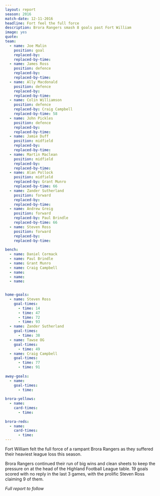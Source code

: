 ```yaml
---
layout: report
season: 2016
match-date: 12-11-2016
headline: Fort feel the full force
description: Brora Rangers smash 8 goals past Fort William
image: yes
quote:
team:
  - name: Joe Malin
    position: goal
    replaced-by: 
    replaced-by-time: 
  - name: James Ross
    position: defence
    replaced-by:
    replaced-by-time:
  - name: Ally Macdonald
    position: defence
    replaced-by: 
    replaced-by-time: 
  - name: Colin Williamson
    position: defence
    replaced-by: Craig Campbell
    replaced-by-time: 58
  - name: John Pickles
    position: defence
    replaced-by: 
    replaced-by-time:
  - name: Jamie Duff
    position: midfield
    replaced-by: 
    replaced-by-time: 
  - name: Martin Maclean
    position: midfield
    replaced-by: 
    replaced-by-time: 
  - name: Alan Pollock
    position: midfield
    replaced-by: Grant Munro
    replaced-by-time: 66
  - name: Zander Sutherland
    position: forward
    replaced-by: 
    replaced-by-time: 
  - name: Andrew Greig
    position: forward
    replaced-by: Paul Brindle
    replaced-by-time: 66
  - name: Steven Ross
    position: forward
    replaced-by: 
    replaced-by-time: 
    
bench:
  - name: Daniel Cormack
  - name: Paul Brindle
  - name: Grant Munro
  - name: Craig Campbell
  - name: 
  - name: 
  - name: 
  

home-goals:
  - name: Steven Ross
    goal-times:
      - time: 14
      - time: 47
      - time: 72
      - time: 93
  - name: Zander Sutherland
    goal-times:
      - time: 38
  - name: Tawse OG
    goal-times:
      - time: 49
  - name: Craig Campbell
    goal-times:
      - time: 77
      - time: 91
      
away-goals:
  - name: 
    goal-times:
      - time: 
      
brora-yellows:
  - name: 
    card-times:
      - time: 
      
brora-reds:
  - name: 
    card-times:
      - time: 
---
```

Fort William felt the full force of a rampant Brora Rangers as they suffered their heaviest league loss this season.

Brora Rangers continued their run of big wins and clean sheets to keep the pressure on at the head of the Highland Football League table. 19 goals scored with no reply in the last 3 games, with the prolific Steven Ross claiming 9 of them.

*Full report to follow*